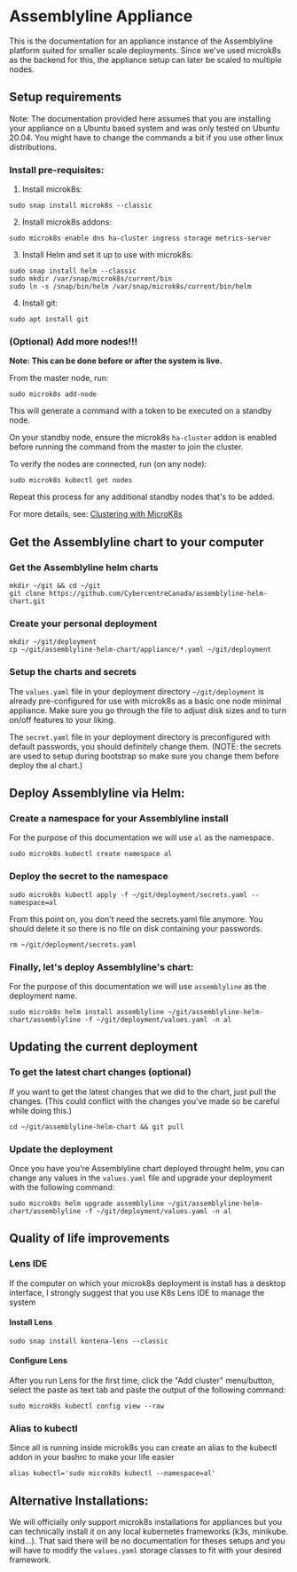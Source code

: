 # Assemblyline Appliance

This is the documentation for an appliance instance of the Assemblyline platform suited for smaller scale deployments. Since we've used microk8s as the backend for this, the appliance setup can later be scaled to multiple nodes.

## Setup requirements

Note: The documentation provided here assumes that you are installing your appliance on a Ubuntu based system and was only tested on Ubuntu 20.04. You might have to change the commands a bit if you use other linux distributions.

### Install pre-requisites:

1. Install microk8s: 
```
sudo snap install microk8s --classic
```
2. Install microk8s addons:  
```
sudo microk8s enable dns ha-cluster ingress storage metrics-server
```
3. Install Helm and set it up to use with microk8s:
```
sudo snap install helm --classic
sudo mkdir /var/snap/microk8s/current/bin
sudo ln -s /snap/bin/helm /var/snap/microk8s/current/bin/helm
```
4. Install git: 
```
sudo apt install git
```

### (Optional) Add more nodes!!!
**Note: This can be done before or after the system is live.**

From the master node, run:
```
sudo microk8s add-node
```

This will generate a command with a token to be executed on a standby node.

On your standby node, ensure the microk8s ```ha-cluster``` addon is enabled before
running the command from the master to join the cluster.

To verify the nodes are connected, run (on any node): 
```
sudo microk8s kubectl get nodes
```

Repeat this process for any additional standby nodes that's to be added.

For more details, see: [Clustering with MicroK8s](https://microk8s.io/docs/clustering)

## Get the Assemblyline chart to your computer

### Get the Assemblyline helm charts

```
mkdir ~/git && cd ~/git
git clone https://github.com/CybercentreCanada/assemblyline-helm-chart.git
```

### Create your personal deployment

```
mkdir ~/git/deployment
cp ~/git/assemblyline-helm-chart/appliance/*.yaml ~/git/deployment
```

### Setup the charts and secrets

The ```values.yaml``` file in your deployment directory ```~/git/deployment``` is already pre-configured for use with microk8s as a basic one node minimal appliance. Make sure you go through the file to adjust disk sizes and to turn on/off features to your liking.

The ```secret.yaml``` file in your deployment directory is preconfigured with default passwords, you should definitely change them. (NOTE: the secrets are used to setup during bootstrap so make sure you change them before deploy the al chart.)

## Deploy Assemblyline via Helm:

### Create a namespace for your Assemblyline install

For the purpose of this documentation we will use ```al``` as the namespace.

```
sudo microk8s kubectl create namespace al
```

### Deploy the secret to the namespace

```
sudo microk8s kubectl apply -f ~/git/deployment/secrets.yaml --namespace=al
```

From this point on, you don't need the secrets.yaml file anymore. You should delete it so there is no file on disk containing your passwords.

```
rm ~/git/deployment/secrets.yaml
```

### Finally, let's deploy Assemblyline's chart:

For the purpose of this documentation we will use ```assemblyline``` as the deployment name.

```
sudo microk8s helm install assemblyline ~/git/assemblyline-helm-chart/assemblyline -f ~/git/deployment/values.yaml -n al
```
## Updating the current deployment

### To get the latest chart changes (optional)
If you want to get the latest changes that we did to the chart, just pull the changes. (This could conflict with the changes you've made so be careful while doing this.)
```
cd ~/git/assemblyline-helm-chart && git pull
```

### Update the deployment
Once you have you're Assemblyline chart deployed throught helm, you can change any values in the ```values.yaml``` file and upgrade your deployment with the following command:
```
sudo microk8s helm upgrade assemblyline ~/git/assemblyline-helm-chart/assemblyline -f ~/git/deployment/values.yaml -n al
```

## Quality of life improvements

### Lens IDE
If the computer on which your microk8s deployment is install has a desktop interface, I strongly suggest that you use K8s Lens IDE to manage the system

#### Install Lens
```
sudo snap install kontena-lens --classic
```
#### Configure Lens
After you run Lens for the first time, click the "Add cluster" menu/button, select the paste as text tab and paste the output of the following command:
```
sudo microk8s kubectl config view --raw
```

### Alias to kubectl 

Since all is running inside microk8s you can create an alias to the kubectl addon in your bashrc to make your life easier
```
alias kubectl='sudo microk8s kubectl --namespace=al'
```

## Alternative Installations:

We will officially only support microk8s installations for appliances but you can technically install it on any local kubernetes frameworks (k3s, minikube. kind...). That said there will be no documentation for theses setups and you will have to modify the ```values.yaml``` storage classes to fit with your desired framework.